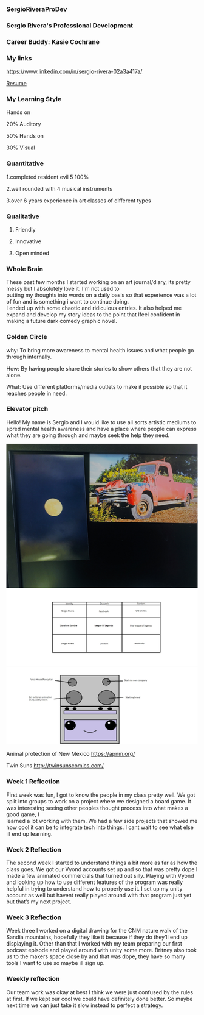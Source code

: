 ### SergioRiveraProDev

### Sergio Rivera's Professional Development 

  

### Career Buddy: Kasie Cochrane 

  

### My links 

https://www.linkedin.com/in/sergio-rivera-02a3a417a/

<a href="/sergio resume.pdf">Resume</a>

### My Learning Style
Hands on

20% Auditory

50% Hands on

30% Visual

### Quantitative  

1.completed resident evil 5 100% 

2.well rounded with 4 musical instruments 

3.over 6 years experience in art classes of different types 

  

### Qualitative  

1. Friendly 

2. Innovative   

3. Open minded 

  

  

### Whole Brain 

These past few months I started working on an art journal/diary, its pretty messy but I absolutely love it. I'm not used to  
putting my thoughts into words on a daily basis so that experience was a lot of fun and is something i want to continue doing.  
I ended up with some chaotic and ridiculous entries. It also helped me expand and develop my story ideas to the point that 
Ifeel confident in making a future dark comedy graphic novel.  

  

### Golden Circle 

why: To bring more awareness to mental health issues and what people go through internally.  

How: By having people share their stories to show others that they are not alone.  

What: Use different platforms/media outlets to make it possible so that it reaches people in need. 

  

### Elevator pitch 

Hello! My name is Sergio and I would like to use all sorts artistic mediums to spred mental health awareness 
and have a place where people can express what they are going through and maybe seek the help they need. 

<img src="/image0 (2).jpg">



<img src="/sergidentity.jpg">


<img src="/burner.jpg">

Animal protection of New Mexico https://apnm.org/

Twin Suns http://twinsunscomics.com/

### Week 1 Reflection 

First week was fun, I got to know the people in my class pretty well. We got split into groups to work on a project 
where we designed a board game. It was interesting seeing other peoples thought process into what makes a good game, I  
learned a lot working with them. We had a few side projects that showed me how cool it can 
be to integrate tech into things. I cant wait to see what else ill end up learning. 

### Week 2 Reflection  

The second week I started to understand things a bit more as far as how the class goes. We got our Vyond accounts set up and so that was pretty dope I made a few animated commercials that turned out silly.  Playing with Vyond and looking up how to use different features of the program was really helpful in trying to understand how to properly use it.  I set up my unity account as well but havent really played around with that program just yet but that’s my next project.  

### Week 3 Reflection 

Week three I worked on a digital drawing for the CNM nature walk of the Sandia mountains, hopefully they like it because if they do they’ll end up displaying it. Other than that I worked with my team preparing our first podcast episode and played around with unity some more.  Britney also took us to the makers space close by and that was dope, they have so many tools I want to use so maybe ill sign up. 


### Weekly reflection  

Our team work was okay at best I think we were just confused by the rules at first. If we kept our cool we 
could have definitely done better. So maybe next time we can just take it slow instead
to perfect a strategy.  

 

